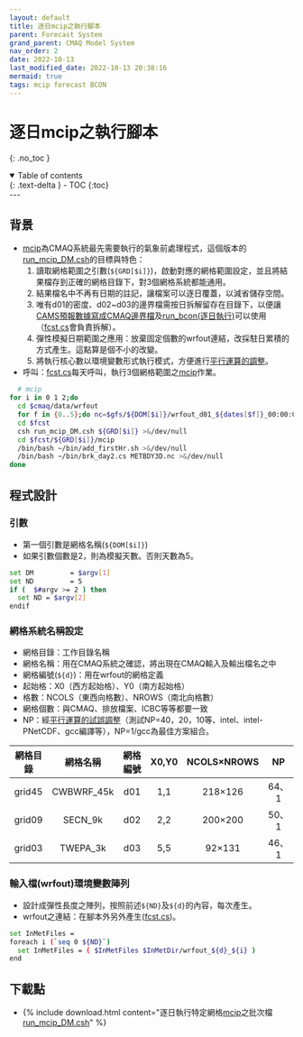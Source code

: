 ```yaml
---
layout: default
title: 逐日mcip之執行腳本
parent: Forecast System
grand_parent: CMAQ Model System
nav_order: 2
date: 2022-10-13
last_modified_date: 2022-10-13 20:38:16
mermaid: true
tags: mcip forecast BCON
---
```


# 逐日mcip之執行腳本
{: .no_toc }

<details open markdown="block">
  <summary>
    Table of contents
  </summary>
  {: .text-delta }
- TOC
{:toc}
</details>
--- 

## 背景
- [mcip][mcip]為CMAQ系統最先需要執行的氣象前處理程式，這個版本的[run_mcip_DM.csh][run_mcip_DM.csh]的目標與特色：
  1. 讀取網格範圍之引數(`${GRD[$i]}`)，啟動對應的網格範圍設定，並且將結果檔存到正確的網格目錄下，對3個網格系統都能通用。
  1. 結果檔名中不再有日期的註記，讓檔案可以逐日覆蓋，以減省儲存空間。
  1. 唯有d01的密度、d02~d03的邊界檔需按日拆解留存在目錄下，以便讓[CAMS預報數據寫成CMAQ邊界檔][grb2bcon]及[run_bcon(逐日執行)][1dbcon]可以使用（[fcst.cs][fcst.cs]會負責拆解）。
  1. 彈性模擬日期範圍之應用：放棄固定個數的wrfout連結，改採駐日累積的方式產生。這點算是個不小的改變。
  1. 將執行核心數以環境變數形式執行模式，方便進行[平行運算的調整](https://sinotec2.github.io/FAQ/2022/10/06/mcip_intel.html)。
- 呼叫：[fcst.cs][fcst.cs]每天呼叫，執行3個網格範圍之[mcip][mcip]作業。

```bash
  # mcip
for i in 0 1 2;do
  cd $cmaq/data/wrfout
  for f in {0..5};do nc=$gfs/${DOM[$i]}/wrfout_d01_${dates[$f]}_00:00:00;ln -sf $nc wrfout_d0${d}_$f;done
  cd $fcst
  csh run_mcip_DM.csh ${GRD[$i]} >&/dev/null
  cd $fcst/${GRD[$i]}/mcip
  /bin/bash ~/bin/add_firstHr.sh >&/dev/null
  /bin/bash ~/bin/brk_day2.cs METBDY3D.nc >&/dev/null
done
```

## 程式設計
### 引數
- 第一個引數是網格名稱(`${DOM[$i]}`)
- 如果引數個數是2，則為模擬天數。否則天數為5。

```bash
set DM         = $argv[1]
set ND         = 5
if (  $#argv >= 2 ) then
  set ND = $argv[2]
endif
```

### 網格系統名稱設定
- 網格目錄：工作目錄名稱
- 網格名稱：用在CMAQ系統之確認，將出現在CMAQ輸入及輸出檔名之中
- 網格編號(`${d}`)：用在wrfout的網格定義
- 起始格：X0（西方起始格）、Y0（南方起始格）
- 格數：NCOLS（東西向格數）、NROWS（南北向格數）
- 網格個數：與CMAQ、排放檔案、ICBC等等都要一致
- NP：經[平行運算的試誤調整](https://sinotec2.github.io/FAQ/2022/10/06/mcip_intel.html)（測試NP=40，20，10等、intel、intel-PNetCDF、gcc編譯等），NP=1/gcc為最佳方案組合。

網格目錄|網格名稱|網格編號|X0,Y0|NCOLS&times;NROWS|NP
:-:|:-:|:-:|:-:|:-:|:-:
grid45|CWBWRF_45k|d01|1,1|218&times;126|64、1
grid09|SECN_9k|d02|2,2|200&times;200|50、1
grid03|TWEPA_3k|d03|5,5|92&times;131|46、1

### 輸入檔(wrfout)環境變數陣列
- 設計成彈性長度之陣列，按照前述`${ND}`及`${d}`的內容，每次產生。
- wrfout之連結：在腳本外另外產生([fcst.cs][fcst.cs])。

```bash
set InMetFiles = 
foreach i (`seq 0 ${ND}`)
  set InMetFiles = ( $InMetFiles $InMetDir/wrfout_${d}_${i} )
end
```

## 下載點
- {% include download.html content="逐日執行特定網格[mcip][mcip]之批次檔[run_mcip_DM.csh][run_mcip_DM.csh]" %}

[run_mcip_DM.csh]: <https://github.com/sinotec2/Focus-on-Air-Quality/blob/main/GridModels/ForecastSystem/run_mcip_DM.csh> "逐日執行特定網格mcip之批次檔"
[fcst.cs]: <https://github.com/sinotec2/Focus-on-Air-Quality/blob/main/GridModels/ForecastSystem/fcstcs.txt> "逐日WRF及CMAQ預報之執行腳本"
[mcip]: <https://sinotec2.github.io/Focus-on-Air-Quality/GridModels/MCIP/> "Met. Chem. Interface Proc.: CMAQ系統氣象檔案之準備"
[1dbcon]: <https://sinotec2.github.io/Focus-on-Air-Quality/GridModels/BCON/1day_bc/> "逐日循序執行bcon.exe"
[grb2bcon]: <https://sinotec2.github.io/Focus-on-Air-Quality/AQana/GAQuality/ECMWF_CAMS/3.CAMS_bc/> "CAMS預報數據寫成CMAQ邊界檔"